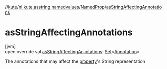 //[kute](../../../index.md)/[nl.kute.asstring.namedvalues](../index.md)/[NamedProp](index.md)/[asStringAffectingAnnotations](as-string-affecting-annotations.md)

# asStringAffectingAnnotations

[jvm]\
open override val [asStringAffectingAnnotations](as-string-affecting-annotations.md): [Set](https://kotlinlang.org/api/latest/jvm/stdlib/kotlin.collections/-set/index.html)&lt;[Annotation](https://kotlinlang.org/api/latest/jvm/stdlib/kotlin/-annotation/index.html)&gt;

The annotations that may affect the [property](property.md)'s String representation
